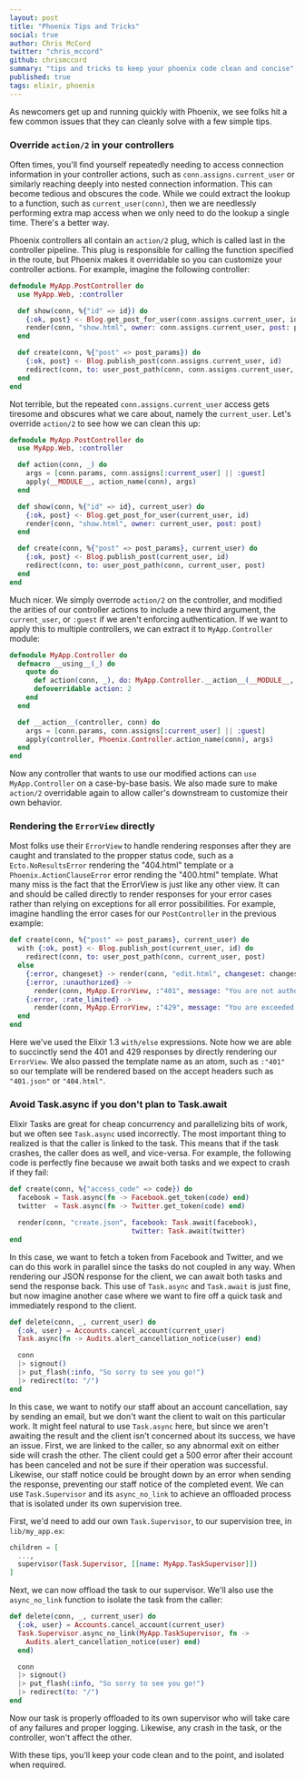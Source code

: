 ```yaml
---
layout: post
title: "Phoenix Tips and Tricks"
social: true
author: Chris McCord
twitter: "chris_mccord"
github: chrismccord
summary: "tips and tricks to keep your phoenix code clean and concise"
published: true
tags: elixir, phoenix
---
```


As newcomers get up and running quickly with Phoenix, we see folks hit a few common issues that they can cleanly solve with a few simple tips.


### Override `action/2` in your controllers

Often times, you'll find yourself repeatedly needing to access connection information in your controller actions, such as `conn.assigns.current_user` or similarly reaching deeply into nested connection information. This can become tedious and obscures the code. While we could extract the lookup to a function, such as `current_user(conn)`, then we are needlessly performing extra map access when we only need to do the lookup a single time. There's a better way.

Phoenix controllers all contain an `action/2` plug, which is called last in the controller pipeline. This plug is responsible for calling the function specified in the route, but Phoenix makes it overridable so you can customize your controller actions. For example, imagine the following controller:

```elixir
defmodule MyApp.PostController do
  use MyApp.Web, :controller

  def show(conn, %{"id" => id}) do
    {:ok, post} <- Blog.get_post_for_user(conn.assigns.current_user, id)
    render(conn, "show.html", owner: conn.assigns.current_user, post: post)
  end

  def create(conn, %{"post" => post_params}) do
    {:ok, post} <- Blog.publish_post(conn.assigns.current_user, id)
    redirect(conn, to: user_post_path(conn, conn.assigns.current_user, post)
  end
end
```

Not terrible, but the repeated `conn.assigns.current_user` access gets tiresome and obscures what we care about, namely the `current_user`. Let's override `action/2` to see how we can clean this up:

```elixir
defmodule MyApp.PostController do
  use MyApp.Web, :controller

  def action(conn, _) do
    args = [conn.params, conn.assigns[:current_user] || :guest]
    apply(__MODULE__, action_name(conn), args)
  end

  def show(conn, %{"id" => id}, current_user) do
    {:ok, post} <- Blog.get_post_for_user(current_user, id)
    render(conn, "show.html", owner: current_user, post: post)
  end

  def create(conn, %{"post" => post_params}, current_user) do
    {:ok, post} <- Blog.publish_post(current_user, id)
    redirect(conn, to: user_post_path(conn, current_user, post)
  end
end
```

Much nicer. We simply overrode `action/2` on the controller, and modified the arities of our controller actions to include a new third argument, the `current_user`, or `:guest` if we aren't enforcing authentication. If we want to apply this to multiple controllers, we can extract it to `MyApp.Controller` module:


```elixir
defmodule MyApp.Controller do
  defmacro __using__(_) do
    quote do
      def action(conn, _), do: MyApp.Controller.__action__(__MODULE__, conn)
      defoverridable action: 2
    end
  end

  def __action__(controller, conn) do
    args = [conn.params, conn.assigns[:current_user] || :guest]
    apply(controller, Phoenix.Controller.action_name(conn), args)
  end
end
```

Now any controller that wants to use our modified actions can `use MyApp.Controller` on a case-by-base basis. We also made sure to make `action/2` overridable again to allow caller's downstream to customize their own behavior.


### Rendering the `ErrorView` directly

Most folks use their `ErrorView` to handle rendering responses after they are caught and translated to the propper status code, such as a `Ecto.NoResultsError` rendering the "404.html" template or a `Phoenix.ActionClauseError` error rending the "400.html" template. What many miss is the fact that the ErrorView is just like any other view. It can and should be called directly to render responses for your error cases rather than relying on exceptions for all error possibilities. For example, imagine handling the error cases for our `PostController` in the previous example:

```elixir
def create(conn, %{"post" => post_params}, current_user) do
  with {:ok, post} <- Blog.publish_post(current_user, id) do
    redirect(conn, to: user_post_path(conn, current_user, post)
  else
    {:error, changeset} -> render(conn, "edit.html", changeset: changeset)
    {:error, :unauthorized} ->
      render(conn, MyApp.ErrorView, :"401", message: "You are not authorized to publish posts")
    {:error, :rate_limited} ->
      render(conn, MyApp.ErrorView, :"429", message: "You are exceeded the maximum allowed posts for today")
  end
end
```

Here we've used the Elixir 1.3 `with/else` expressions. Note how we are able to succinctly send the 401 and 429 responses by directly rendering our `ErrorView`. We also passed the template name as an atom, such as `:"401"` so our template will be rendered based on the accept headers such as `"401.json"` or `"404.html"`.


### Avoid Task.async if you don't plan to Task.await

Elixir Tasks are great for cheap concurrency and parallelizing bits of work, but we often see `Task.async` used incorrectly. The most important thing to realized is that the caller is linked to the task. This means that if the task crashes, the caller does as well, and vice-versa. For example, the following code is perfectly fine because we await both tasks and we expect to crash if they fail:

```elixir
def create(conn, %{"access_code" => code}) do
  facebook = Task.async(fn -> Facebook.get_token(code) end)
  twitter  = Task.async(fn -> Twitter.get_token(code) end)

  render(conn, "create.json", facebook: Task.await(facebook),
                              twitter: Task.await(twitter)
end
```

In this case, we want to fetch a token from Facebook and Twitter, and we can do this work in parallel since the tasks do not coupled in any way. When rendering our JSON response for the client, we can await both tasks and send the response back. This use of `Task.async` and `Task.await` is just fine, but now imagine another case where we want to fire off a quick task and immediately respond to the client.

```elixir
def delete(conn, _, current_user) do
  {:ok, user} = Accounts.cancel_account(current_user)
  Task.async(fn -> Audits.alert_cancellation_notice(user) end)

  conn
  |> signout()
  |> put_flash(:info, "So sorry to see you go!")
  |> redirect(to: "/")
end
```

In this case, we want to notify our staff about an account cancellation, say by sending an email, but we don't want the client to wait on this particular work. It might feel natural to use `Task.async` here, but since we aren't awaiting the result and the client isn't concerned about its success, we have an issue. First, we are linked to the caller, so any abnormal exit on either side will crash the other. The client could get a 500 error after their account has been canceled and not be sure if their operation was successful. Likewise, our staff notice could be brought down by an error when sending the response, preventing our staff notice of the completed event. We can use `Task.Supervisor` and its `async_no_link` to achieve an offloaded process that is isolated under its own supervision tree.

First, we'd need to add our own `Task.Supervisor`, to our supervision tree, in `lib/my_app.ex`:

```elixir
children = [
  ...,
  supervisor(Task.Supervisor, [[name: MyApp.TaskSupervisor]])
]
```

Next, we can now offload the task to our supervisor. We'll also use the `async_no_link` function to isolate the task from the caller:

```elixir
def delete(conn, _, current_user) do
  {:ok, user} = Accounts.cancel_account(current_user)
  Task.Supervisor.async_no_link(MyApp.TaskSupervisor, fn ->
    Audits.alert_cancellation_notice(user) end)
  end)

  conn
  |> signout()
  |> put_flash(:info, "So sorry to see you go!")
  |> redirect(to: "/")
end
```

Now our task is properly offloaded to its own supervisor who will take care of any failures and proper logging. Likewise, any crash in the task, or the controller, won't affect the other.


With these tips, you'll keep your code clean and to the point, and isolated when required.
